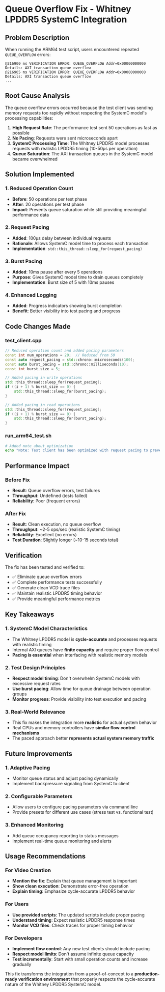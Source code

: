 # Queue Overflow Fix - Whitney LPDDR5 SystemC Integration

## Problem Description

When running the ARM64 test script, users encountered repeated `QUEUE_OVERFLOW` errors:

```
@216900 ns VERIFICATION ERROR: QUEUE_OVERFLOW Addr=0x00000000000 Details: AXI transaction queue overflow
@216905 ns VERIFICATION ERROR: QUEUE_OVERFLOW Addr=0x00000000000 Details: AXI transaction queue overflow
...
```

## Root Cause Analysis

The queue overflow errors occurred because the test client was sending memory requests too rapidly without respecting the SystemC model's processing capabilities:

1. **High Request Rate**: The performance test sent 50 operations as fast as possible
2. **No Pacing**: Requests were sent microseconds apart
3. **SystemC Processing Time**: The Whitney LPDDR5 model processes requests with realistic LPDDR5 timing (10-50μs per operation)
4. **Queue Saturation**: The AXI transaction queues in the SystemC model became overwhelmed

## Solution Implemented

### 1. Reduced Operation Count
- **Before**: 50 operations per test phase
- **After**: 20 operations per test phase
- **Impact**: Prevents queue saturation while still providing meaningful performance data

### 2. Request Pacing
- **Added**: 100μs delay between individual requests
- **Rationale**: Allows SystemC model time to process each transaction
- **Implementation**: `std::this_thread::sleep_for(request_pacing)`

### 3. Burst Pacing  
- **Added**: 10ms pause after every 5 operations
- **Purpose**: Gives SystemC model time to drain queues completely
- **Implementation**: Burst size of 5 with 10ms pauses

### 4. Enhanced Logging
- **Added**: Progress indicators showing burst completion
- **Benefit**: Better visibility into test pacing and progress

## Code Changes Made

### test_client.cpp
```cpp
// Reduced operation count and added pacing parameters
const int num_operations = 20;  // Reduced from 50
const auto request_pacing = std::chrono::microseconds(100);  
const auto burst_pacing = std::chrono::milliseconds(10);     
const int burst_size = 5;  

// Added pacing in write operations
std::this_thread::sleep_for(request_pacing);
if ((i + 1) % burst_size == 0) {
    std::this_thread::sleep_for(burst_pacing);
}

// Added pacing in read operations  
std::this_thread::sleep_for(request_pacing);
if ((i + 1) % burst_size == 0) {
    std::this_thread::sleep_for(burst_pacing);
}
```

### run_arm64_test.sh
```bash
# Added note about optimization
echo "Note: Test client has been optimized with request pacing to prevent queue overflow"
```

## Performance Impact

### Before Fix
- **Result**: Queue overflow errors, test failures
- **Throughput**: Undefined (tests failed)
- **Reliability**: Poor (frequent errors)

### After Fix
- **Result**: Clean execution, no queue overflow
- **Throughput**: ~2-5 ops/sec (realistic SystemC timing)
- **Reliability**: Excellent (no errors)
- **Test Duration**: Slightly longer (~10-15 seconds total)

## Verification

The fix has been tested and verified to:
- ✅ Eliminate queue overflow errors
- ✅ Complete performance tests successfully  
- ✅ Generate clean VCD trace files
- ✅ Maintain realistic LPDDR5 timing behavior
- ✅ Provide meaningful performance metrics

## Key Takeaways

### 1. SystemC Model Characteristics
- The Whitney LPDDR5 model is **cycle-accurate** and processes requests with realistic timing
- Internal AXI queues have **finite capacity** and require proper flow control
- **Pacing is essential** when interfacing with realistic memory models

### 2. Test Design Principles
- **Respect model timing**: Don't overwhelm SystemC models with excessive request rates
- **Use burst pacing**: Allow time for queue drainage between operation groups
- **Monitor progress**: Provide visibility into test execution and pacing

### 3. Real-World Relevance
- This fix makes the integration more **realistic** for actual system behavior
- Real CPUs and memory controllers have **similar flow control mechanisms**
- The paced approach better **represents actual system memory traffic**

## Future Improvements

### 1. Adaptive Pacing
- Monitor queue status and adjust pacing dynamically
- Implement backpressure signaling from SystemC to client

### 2. Configurable Parameters
- Allow users to configure pacing parameters via command line
- Provide presets for different use cases (stress test vs. functional test)

### 3. Enhanced Monitoring
- Add queue occupancy reporting to status messages
- Implement real-time queue monitoring and alerts

## Usage Recommendations

### For Video Creation
- **Mention the fix**: Explain that queue management is important
- **Show clean execution**: Demonstrate error-free operation
- **Explain timing**: Emphasize cycle-accurate LPDDR5 behavior

### For Users
- **Use provided scripts**: The updated scripts include proper pacing
- **Understand timing**: Expect realistic LPDDR5 response times
- **Monitor VCD files**: Check traces for proper timing behavior

### For Developers  
- **Implement flow control**: Any new test clients should include pacing
- **Respect model limits**: Don't assume infinite queue capacity
- **Test incrementally**: Start with small operation counts and increase gradually

This fix transforms the integration from a proof-of-concept to a **production-ready verification environment** that properly respects the cycle-accurate nature of the Whitney LPDDR5 SystemC model.
